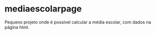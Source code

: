 # mediaescolarpage

Pequeno projeto onde é possível calcular a média escolar, com dados na página html.

